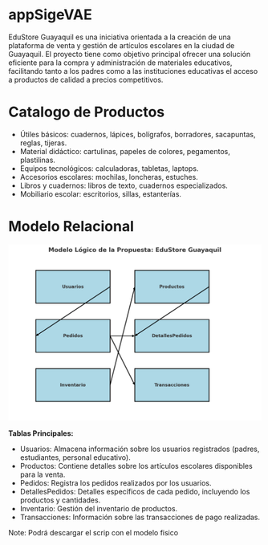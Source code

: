  # appSigeVAE
EduStore Guayaquil es una iniciativa orientada a la creación de una plataforma de venta y gestión de artículos escolares en la ciudad de Guayaquil. El proyecto tiene como objetivo principal ofrecer una solución eficiente para la compra y administración de materiales educativos, facilitando tanto a los padres como a las instituciones educativas el acceso a productos de calidad a precios competitivos.

# Catalogo de Productos

* Útiles básicos: cuadernos, lápices, bolígrafos, borradores, sacapuntas, reglas, tijeras.
* Material didáctico: cartulinas, papeles de colores, pegamentos, plastilinas.
* Equipos tecnológicos: calculadoras, tabletas, laptops.
* Accesorios escolares: mochilas, loncheras, estuches.
* Libros y cuadernos: libros de texto, cuadernos especializados.
* Mobiliario escolar: escritorios, sillas, estanterías.

# Modelo Relacional
![Modelo](img/modelorelacional.jpg)

**Tablas Principales:**

* Usuarios: Almacena información sobre los usuarios registrados (padres, estudiantes, personal educativo).
* Productos: Contiene detalles sobre los artículos escolares disponibles para la venta.
* Pedidos: Registra los pedidos realizados por los usuarios.
* DetallesPedidos: Detalles específicos de cada pedido, incluyendo los productos y cantidades.
* Inventario: Gestión del inventario de productos.
* Transacciones: Información sobre las transacciones de pago realizadas.

Note: Podrá descargar el scrip con el modelo fisico 
